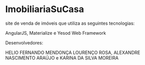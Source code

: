 ﻿# ImobiliariaSuCasa

site de venda de imóveis que utiliza as seguintes tecnologias:

AngularJS,
Materialize e 
Yesod Web Framework

Desenvolvedores:

HELIO FERNANDO MENDONÇA LOURENÇO ROSA,
ALEXANDRE NASCIMENTO ARAÚJO e
KARINA DA SILVA MOREIRA
